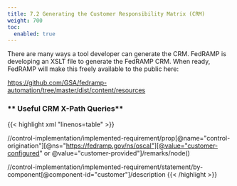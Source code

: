 ```yaml
---
title: 7.2 Generating the Customer Responsibility Matrix (CRM)
weight: 700
toc:
  enabled: true
---
```


There are many ways a tool developer can generate the CRM. FedRAMP is developing an XSLT file to generate the FedRAMP CRM. When ready, FedRAMP will make this freely available to the public here:

<https://github.com/GSA/fedramp-automation/tree/master/dist/content/resources>

### ** Useful CRM X-Path Queries**
{{< highlight xml "linenos=table" >}}
<!-- Flat-File CRM Query: -->
//control-implementation/implemented-requirement/prop[@name="control-origination"][@ns="https://fedramp.gov/ns/oscal"][@value="customer-configured" or @value="customer-provided"]/remarks/node()

<!-- Component-based CRM Query: -->
//control-implementation/implemented-requirement/statement/by-component[@component-id="customer"]/description
{{< /highlight >}}